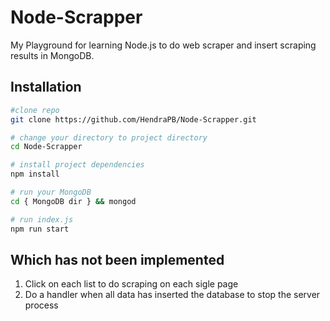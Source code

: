 # Node-Scrapper
My Playground for learning Node.js to do web scraper and insert scraping results in MongoDB.

## Installation
``` bash
#clone repo
git clone https://github.com/HendraPB/Node-Scrapper.git

# change your directory to project directory
cd Node-Scrapper

# install project dependencies
npm install

# run your MongoDB
cd { MongoDB dir } && mongod

# run index.js
npm run start
```

## Which has not been implemented
1. Click on each list to do scraping on each sigle page
2. Do a handler when all data has inserted the database to stop the server process
